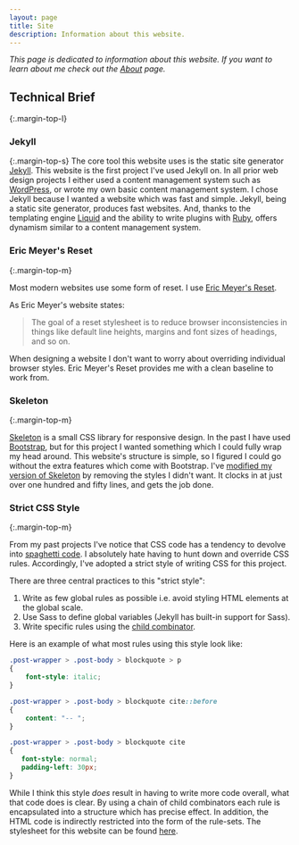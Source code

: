 ```yaml
---
layout: page
title: Site
description: Information about this website.
---
```

*This page is dedicated to information about this website. If you want to learn about me*
*check out the [About](/about) page.*

## Technical Brief
{:.margin-top-l}

### Jekyll
{:.margin-top-s}
The core tool this website uses is the static site generator [Jekyll](https://jekyllrb.com/).
This website is the first project I've used Jekyll on.
In all prior web design projects I either used a content management system such as [WordPress](https://wordpress.com/), or wrote my own basic content management system.
I chose Jekyll because I wanted a website which was fast and simple.
Jekyll, being a static site generator, produces fast websites.
And, thanks to the templating engine [Liquid](https://shopify.github.io/liquid/) and the ability to write plugins with [Ruby](https://www.ruby-lang.org/en/), offers dynamism similar to a content management system.


### Eric Meyer's Reset
{:.margin-top-m}

Most modern websites use some form of reset. I use [Eric Meyer's Reset](https://meyerweb.com/eric/tools/css/reset/).

As Eric Meyer's website states:

> The goal of a reset stylesheet is to reduce browser inconsistencies in things like default line heights, margins and font sizes of headings, and so on. 

When designing a website I don't want to worry about overriding individual browser styles.
Eric Meyer's Reset provides me with a clean baseline to work from.


### Skeleton
{:.margin-top-m}


[Skeleton](http://getskeleton.com/) is a small CSS library for responsive design.
In the past I have used [Bootstrap](https://getbootstrap.com/), but for this project I wanted something which I could fully wrap my head around.
This website's structure is simple, so I figured I could go without the extra features which come with Bootstrap.
I've [modified my version of Skeleton](/assets/css/skeleton.css) by removing the styles I didn't want.
It clocks in at just over one hundred and fifty lines, and gets the job done.


### Strict CSS Style
{:.margin-top-m}

From my past projects I've notice that CSS code has a tendency to devolve into [spaghetti code](https://en.wikipedia.org/wiki/Spaghetti_code).
I absolutely hate having to hunt down and override CSS rules. 
Accordingly, I've adopted a strict style of writing CSS for this project.

There are three central practices to this "strict style":

1. Write as few global rules as possible i.e. avoid styling HTML elements at the global scale.
2. Use Sass to define global variables (Jekyll has built-in support for Sass).
3. Write specific rules using the [child combinator](https://developer.mozilla.org/en-US/docs/Web/CSS/Child_combinator).

Here is an example of what most rules using this style look like:

```css
.post-wrapper > .post-body > blockquote > p
{
    font-style: italic;
}

.post-wrapper > .post-body > blockquote cite::before
{
    content: "-- ";
}

.post-wrapper > .post-body > blockquote cite
{
   font-style: normal;
   padding-left: 30px;
}
```

While I think this style *does* result in having to write more code overall, what that code does is clear.
By using a chain of child combinators each rule is encapsulated into a structure which has precise effect.
In addition, the HTML code is indirectly restricted into the form of the rule-sets.
The stylesheet for this website can be found [here](/assets/css/base.css).